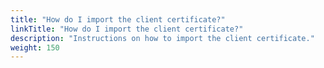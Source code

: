 ```yaml
---
title: "How do I import the client certificate?"
linkTitle: "How do I import the client certificate?"
description: "Instructions on how to import the client certificate."
weight: 150
---
```

